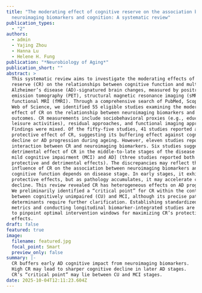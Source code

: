 ```yaml
---
title: "The moderating effect of cognitive reserve on the association between
  neuroimaging biomarkers and cognition: A systematic review"
publication_types:
  - "2"
authors:
  - admin
  - Yajing Zhou
  - Hanna Lu
  - Helene H. Fung
publication: "*Neurobiology of Aging*"
publication_short: ""
abstract: >
  This systematic review aims to investigate the moderating effects of cognitive
  reserve (CR) on the relationships between cognitive function and multimodal
  Alzheimer’s disease (AD)-signatured brain changes, measured by positron
  emission tomography (PET), structural magnetic resonance imaging (sMRI) and
  functional MRI (fMRI). Through a comprehensive search of PubMed, Scopus, and
  Web of Science, we identified 55 eligible studies examining the moderating
  effect of CR on the relationship between neuroimaging biomarkers and cognitive
  outcomes. CR measurements include sociobehavioral proxies (e.g., education,
  leisure activities), residual approaches, and functional imaging approaches.
  Findings were mixed. Of the fifty-five studies, 41 studies reported a
  protective effect of CR, suggesting its buffering effect against cognitive
  decline or AD progression during ageing. However, eleven studies reported no
  interaction between CR and neuroimaging biomarkers. Six studies suggested a
  detrimental effect of CR in the middle-to-late stages of the disease [e.g.,
  mild cognitive impairment (MCI) and AD] (three studies reported both
  protective and detrimental effects). The discrepancies may reflect that the
  influence of CR on the association between neuroimaging biomarkers and
  cognitive function depends on disease stage. In early stages, it exhibits
  protective effects, but as pathology accumulates, it may accelerate cognitive
  decline. This review revealed CR has heterogeneous effects on AD progression.
  We preliminarily identified a “critical point” for CR within the continuum
  between cognitively unimpaired (CU) and MCI, although its precise pathological
  determinants require further clarification. Establishing standardized CR
  metrics and conducting longitudinal biomarker-integrated studies are critical
  to pinpoint optimal intervention windows for maximizing CR’s protective
  effects.
draft: false
featured: true
image:
  filename: featured.jpg
  focal_point: Smart
  preview_only: false
summary: |-
  CR buffers early AD cognitive impact from neuroimaging biomarkers.
  High CR may lead to sharper cognitive decline in later AD stages.
  CR’s “critical point” may lie between CU and MCI stages.
date: 2025-10-04T12:11:23.604Z
---
```

